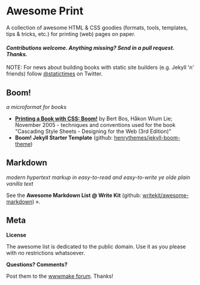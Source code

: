 # Awesome Print

A collection of awesome HTML & CSS goodies (formats,  tools, templates, tips & tricks, etc.) for printing (web) pages on paper. 

#### _Contributions welcome. Anything missing? Send in a pull request. Thanks._


NOTE: For news about building books with static site builders (e.g. Jekyll 'n' friends) follow [@statictimes](https://twitter.com/statictimes) on Twitter.


## Boom!

_a microformat for books_

- [**Printing a Book with CSS: Boom!**](http://alistapart.com/article/boom) by Bert Bos, Håkon Wium Lie; November 2005 - techniques and conventions used for the book "Cascading Style Sheets - Designing for the Web (3rd Edition)"
- **Boom! Jekyll Starter Template** (github: [henrythemes/jekyll-boom-theme](https://github.com/henrythemes/jekyll-boom-theme))


## Markdown

_modern hypertext markup in easy-to-read and easy-to-write ye olde plain vanilla text_

See the **Awesome Markdown List @ Write Kit** (github: [writekit/awesome-markdown](https://github.com/writekit/awesome-markdown)) ».


## Meta

**License**

The awesome list is dedicated to the public domain. Use it as you please with no restrictions whatsoever.

**Questions? Comments?**

Post them to the [wwwmake forum](http://groups.google.com/group/wwwmake). Thanks!
